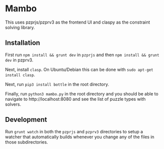 # Mambo

This uses pzprjs/pzprv3 as the frontend UI and claspy as the constraint solving library.

## Installation
First run `npm install && grunt dev` in `pzprjs` and then `npm install && grunt dev` in pzprv3.

Next, install `clasp`. On Ubuntu/Debian this can be done with `sudo apt-get install clasp`.

Next, run `pip3 install bottle` in the root directory.

Finally, run `python3 mambo.py` in the root directory and you should be able to navigate to http://localhost:8080 and see the list of puzzle types with solvers.

## Development
Run `grunt watch` in both the `pzprjs` and `pzprv3` directories to setup a watcher that automatically builds whenever you change any of the files in those subdirectories.
